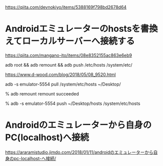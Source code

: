 https://qiita.com/devnokiyo/items/5388169f798bd2678d64
# Androidエミュレーターのhostsを書換えてローカルサーバーへ接続する


https://qiita.com/mangano-ito/items/08e8352155ac863e6eb9

adb root && adb remount && adb push /etc/hosts /system/etc/

https://www.d-wood.com/blog/2018/05/08_9520.html

adb -s emulator-5554 pull /system/etc/hosts ~/Desktop/

% adb remount
remount succeeded

% adb -s emulator-5554 push ~/Desktop/hosts /system/etc/hosts



# Androidのエミュレーターから自身のPC(localhost)へ接続
https://araramistudio.jimdo.com/2018/01/11/androidのエミュレーターから自身のpc-localhost-へ接続/
